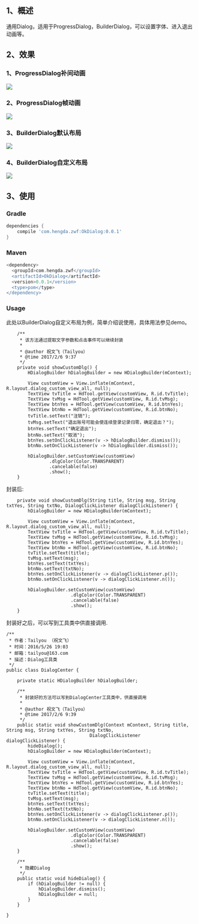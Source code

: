## 1、概述

通用Dialog，适用于ProgressDialog，BuilderDialog，可以设置字体、进入退出动画等。

## 2、效果

### 1、ProgressDialog补间动画
![](http://oksdjdocc.bkt.clouddn.com/17-2-6/79120594-file_1486346779883_dc73.png)
### 2、ProgressDialog帧动画
![](http://oksdjdocc.bkt.clouddn.com/17-2-6/49606317-file_1486346779998_c220.png)
### 3、BuilderDialog默认布局
![](http://oksdjdocc.bkt.clouddn.com/17-2-6/95840505-file_1486346780216_7f00.png)
### 4、BuilderDialog自定义布局
![](http://oksdjdocc.bkt.clouddn.com/17-2-6/76351990-file_1486346780326_3ff9.png)

## 3、使用

### Gradle

```groovy
dependencies {
    compile 'com.hengda.zwf:OkDialog:0.0.1'
}
```

### Maven

```groovy
<dependency>
  <groupId>com.hengda.zwf</groupId>
  <artifactId>OkDialog</artifactId>
  <version>0.0.1</version>
  <type>pom</type>
</dependency>
```

### Usage

此处以BuilderDialog自定义布局为例，简单介绍说使用，具体用法参见demo。

```
    /**
     * 该方法通过提取文字参数和点击事件可以继续封装
     *
     * @author 祝文飞（Tailyou）
     * @time 2017/2/6 9:37
     */
    private void showCustomDlg() {
        HDialogBuilder hDialogBuilder = new HDialogBuilder(mContext);

        View customView = View.inflate(mContext, R.layout.dialog_custom_view_all, null);
        TextView tvTitle = HdTool.getView(customView, R.id.tvTitle);
        TextView tvMsg = HdTool.getView(customView, R.id.tvMsg);
        TextView btnYes = HdTool.getView(customView, R.id.btnYes);
        TextView btnNo = HdTool.getView(customView, R.id.btnNo);
        tvTitle.setText("注销");
        tvMsg.setText("退出账号可能会使连续登录记录归零，确定退出？");
        btnYes.setText("确定退出");
        btnNo.setText("取消");
        btnYes.setOnClickListener(v -> hDialogBuilder.dismiss());
        btnNo.setOnClickListener(v -> hDialogBuilder.dismiss());

        hDialogBuilder.setCustomView(customView)
                .dlgColor(Color.TRANSPARENT)
                .cancelable(false)
                .show();
    }
```

封装后:

```
    private void showCustomDlg(String title, String msg, String txtYes, String txtNo, DialogClickListener dialogClickListener) {
        hDialogBuilder = new HDialogBuilder(mContext);

        View customView = View.inflate(mContext, R.layout.dialog_custom_view_all, null);
        TextView tvTitle = HdTool.getView(customView, R.id.tvTitle);
        TextView tvMsg = HdTool.getView(customView, R.id.tvMsg);
        TextView btnYes = HdTool.getView(customView, R.id.btnYes);
        TextView btnNo = HdTool.getView(customView, R.id.btnNo);
        tvTitle.setText(title);
        tvMsg.setText(msg);
        btnYes.setText(txtYes);
        btnNo.setText(txtNo);
        btnYes.setOnClickListener(v -> dialogClickListener.p());
        btnNo.setOnClickListener(v -> dialogClickListener.n());

        hDialogBuilder.setCustomView(customView)
                        .dlgColor(Color.TRANSPARENT)
                        .cancelable(false)
                        .show();
    }
```

封装好之后，可以写到工具类中供直接调用.

```
/**
 * 作者：Tailyou （祝文飞）
 * 时间：2016/5/26 19:03
 * 邮箱：tailyou@163.com
 * 描述：Dialog工具类
 */
public class DialogCenter {

    private static HDialogBuilder hDialogBuilder;

    /**
     * 封装好的方法可以写到DialogCenter工具类中，供直接调用
     *
     * @author 祝文飞（Tailyou）
     * @time 2017/2/6 9:39
     */
    public static void showCustomDlg(Context mContext, String title, String msg, String txtYes, String txtNo,
                               DialogClickListener dialogClickListener) {
        hideDialog();
        hDialogBuilder = new HDialogBuilder(mContext);

        View customView = View.inflate(mContext, R.layout.dialog_custom_view_all, null);
        TextView tvTitle = HdTool.getView(customView, R.id.tvTitle);
        TextView tvMsg = HdTool.getView(customView, R.id.tvMsg);
        TextView btnYes = HdTool.getView(customView, R.id.btnYes);
        TextView btnNo = HdTool.getView(customView, R.id.btnNo);
        tvTitle.setText(title);
        tvMsg.setText(msg);
        btnYes.setText(txtYes);
        btnNo.setText(txtNo);
        btnYes.setOnClickListener(v -> dialogClickListener.p());
        btnNo.setOnClickListener(v -> dialogClickListener.n());

        hDialogBuilder.setCustomView(customView)
                        .dlgColor(Color.TRANSPARENT)
                        .cancelable(false)
                        .show();
    }

    /**
     * 隐藏Dialog
     */
    public static void hideDialog() {
        if (hDialogBuilder != null) {
            hDialogBuilder.dismiss();
            hDialogBuilder = null;
        }
    }

}
```

